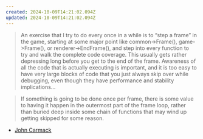 ```yaml
---
created: 2024-10-09T14:21:02.094Z
updated: 2024-10-09T14:21:02.094Z
---
```

> An exercise that I try to do every once in a while is to “step a frame” in the game, starting at some major point like common->Frame(), game->Frame(), or renderer->EndFrame(), and step into every function to try and walk the complete code coverage. This usually gets rather depressing long before you get to the end of the frame. Awareness of all the code that is actually executing is important, and it is too easy to have very large blocks of code that you just always skip over while debugging, even though they have performance and stability implications...

> If something is going to be done once per frame, there is some value to having it happen in the outermost part of the frame loop, rather than buried deep inside some chain of functions that may wind up getting skipped for some reason.

- [John Carmack](http://number-none.com/blow/blog/programming/2014/09/26/carmack-on-inlined-code.html)